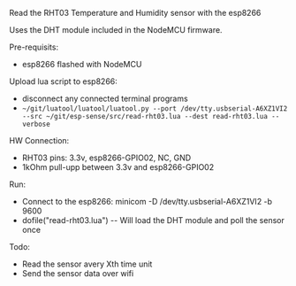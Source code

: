 Read the RHT03 Temperature and Humidity sensor with the esp8266

Uses the DHT module included in the NodeMCU firmware.

Pre-requisits:
 * esp8266 flashed with NodeMCU

Upload lua script to esp8266:
 * disconnect any connected terminal programs
 * ```~/git/luatool/luatool/luatool.py --port /dev/tty.usbserial-A6XZ1VI2 --src ~/git/esp-sense/src/read-rht03.lua --dest read-rht03.lua --verbose```

HW Connection:
 * RHT03 pins:  3.3v, esp8266-GPIO02, NC, GND
 * 1kOhm pull-upp between 3.3v and esp8266-GPIO02

Run:
 * Connect to the esp8266: minicom -D /dev/tty.usbserial-A6XZ1VI2 -b 9600
 * dofile("read-rht03.lua") -- Will load the DHT module and poll the sensor once 

Todo:
 * Read the sensor avery Xth time unit
 * Send the sensor data over wifi
 